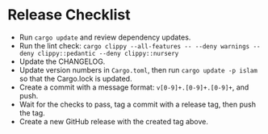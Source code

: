 # Release Checklist

- Run `cargo update` and review dependency updates.
- Run the lint check: `cargo clippy --all-features -- --deny warnings --deny clippy::pedantic --deny clippy::nursery`
- Update the CHANGELOG.
- Update version numbers in `Cargo.toml`, then run `cargo update -p islam` so that the Cargo.lock is updated.
- Create a commit with a message format: `v[0-9]+.[0-9]+.[0-9]+`, and push.
- Wait for the checks to pass, tag a commit with a release tag, then push the tag.
- Create a new GitHub release with the created tag above.
